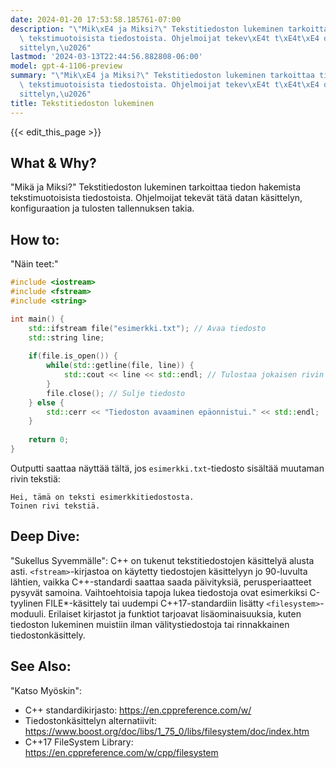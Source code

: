```yaml
---
date: 2024-01-20 17:53:58.185761-07:00
description: "\"Mik\xE4 ja Miksi?\" Tekstitiedoston lukeminen tarkoittaa tiedon hakemista\
  \ tekstimuotoisista tiedostoista. Ohjelmoijat tekev\xE4t t\xE4t\xE4 datan k\xE4\
  sittelyn,\u2026"
lastmod: '2024-03-13T22:44:56.882808-06:00'
model: gpt-4-1106-preview
summary: "\"Mik\xE4 ja Miksi?\" Tekstitiedoston lukeminen tarkoittaa tiedon hakemista\
  \ tekstimuotoisista tiedostoista. Ohjelmoijat tekev\xE4t t\xE4t\xE4 datan k\xE4\
  sittelyn,\u2026"
title: Tekstitiedoston lukeminen
---
```


{{< edit_this_page >}}

## What & Why?
"Mikä ja Miksi?"
Tekstitiedoston lukeminen tarkoittaa tiedon hakemista tekstimuotoisista tiedostoista. Ohjelmoijat tekevät tätä datan käsittelyn, konfiguraation ja tulosten tallennuksen takia.

## How to:
"Näin teet:"
```C++
#include <iostream>
#include <fstream>
#include <string>

int main() {
    std::ifstream file("esimerkki.txt"); // Avaa tiedosto
    std::string line;
    
    if(file.is_open()) {
        while(std::getline(file, line)) {
            std::cout << line << std::endl; // Tulostaa jokaisen rivin
        }
        file.close(); // Sulje tiedosto
    } else {
        std::cerr << "Tiedoston avaaminen epäonnistui." << std::endl;
    }
    
    return 0;
}
```
Outputti saattaa näyttää tältä, jos `esimerkki.txt`-tiedosto sisältää muutaman rivin tekstiä:
```
Hei, tämä on teksti esimerkkitiedostosta.
Toinen rivi tekstiä.
```

## Deep Dive:
"Sukellus Syvemmälle":
C++ on tukenut tekstitiedostojen käsittelyä alusta asti. `<fstream>`-kirjastoa on käytetty tiedostojen käsittelyyn jo 90-luvulta lähtien, vaikka C++-standardi saattaa saada päivityksiä, perusperiaatteet pysyvät samoina. Vaihtoehtoisia tapoja lukea tiedostoja ovat esimerkiksi C-tyylinen FILE*-käsittely tai uudempi C++17-standardiin lisätty `<filesystem>`-moduuli. Erilaiset kirjastot ja funktiot tarjoavat lisäominaisuuksia, kuten tiedoston lukeminen muistiin ilman välitystiedostoja tai rinnakkainen tiedostonkäsittely.

## See Also:
"Katso Myöskin":
- C++ standardikirjasto: https://en.cppreference.com/w/
- Tiedostonkäsittelyn alternatiivit: https://www.boost.org/doc/libs/1_75_0/libs/filesystem/doc/index.htm
- C++17 FileSystem Library: https://en.cppreference.com/w/cpp/filesystem
